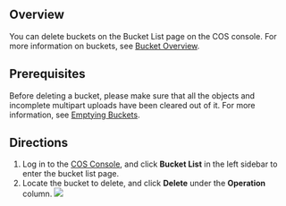 ## Overview

You can delete buckets on the Bucket List page on the COS console. For more information on buckets, see [Bucket Overview](https://intl.cloud.tencent.com/document/product/436/13312).

## Prerequisites
Before deleting a bucket, please make sure that all the objects and incomplete multipart uploads have been cleared out of it. For more information, see [Emptying Buckets](https://intl.cloud.tencent.com/document/product/436/30926).

## Directions
1. Log in to the [COS Console](https://console.cloud.tencent.com/cos5), and click **Bucket List** in the left sidebar to enter the bucket list page.
2. Locate the bucket to delete, and click **Delete** under the **Operation** column.
![](https://main.qcloudimg.com/raw/1baeba77031a31a1a242c237da68e376.png)

